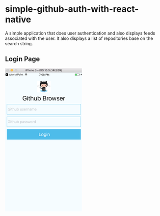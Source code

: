 # simple-github-auth-with-react-native
A simple application that does user authentication and also displays feeds associated with the user.
It also displays a list of repositories base on the search string.

## Login Page

<img src="https://raw.githubusercontent.com/andela-borazulume/simple-github-auth-with-react-native/master/githubImages/screen1.png" width="250">
